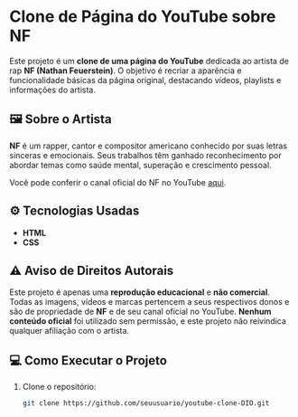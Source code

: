 # Clone de Página do YouTube sobre NF

Este projeto é um **clone de uma página do YouTube** dedicada ao artista de rap **NF (Nathan Feuerstein)**. O objetivo é recriar a aparência e funcionalidade básicas da página original, destacando vídeos, playlists e informações do artista.

## 🖼️ Sobre o Artista

**NF** é um rapper, cantor e compositor americano conhecido por suas letras sinceras e emocionais. Seus trabalhos têm ganhado reconhecimento por abordar temas como saúde mental, superação e crescimento pessoal.

Você pode conferir o canal oficial do NF no YouTube [aqui](https://www.youtube.com/c/NFrealmusic).

## ⚙️ Tecnologias Usadas

- **HTML**
- **CSS**

## ⚠️ Aviso de Direitos Autorais

Este projeto é apenas uma **reprodução educacional** e **não comercial**. Todas as imagens, vídeos e marcas pertencem a seus respectivos donos e são de propriedade de **NF** e de seu canal oficial no YouTube. **Nenhum conteúdo oficial** foi utilizado sem permissão, e este projeto não reivindica qualquer afiliação com o artista.

## 💻 Como Executar o Projeto

1. Clone o repositório:
   ```bash
   git clone https://github.com/seuusuario/youtube-clone-DIO.git
